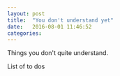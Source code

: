 ```yaml
---
layout: post
title:  "You don't understand yet"
date:   2016-08-01 11:46:52
categories: 
---
```


Things you don't quite understand.

List of to dos